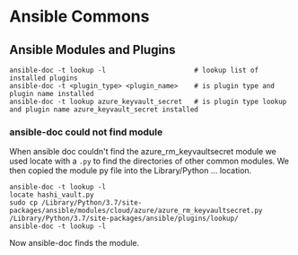 

# Ansible Commons



## Ansible Modules and Plugins

```
ansible-doc -t lookup -l                      # lookup list of installed plugins
ansible-doc -t <plugin_type> <plugin_name>    # is plugin type and plugin name installed
ansible-doc -t lookup azure_keyvault_secret   # is plugin type lookup and plugin name azure_keyvault_secret installed
```

### ansible-doc could not find module

When ansible doc couldn't find the azure_rm_keyvaultsecret module we used locate with a `.py` to find the directories of other common modules.
We then copied the module py file into the Library/Python ... location.

```
ansible-doc -t lookup -l
locate hashi_vault.py
sudo cp /Library/Python/3.7/site-packages/ansible/modules/cloud/azure/azure_rm_keyvaultsecret.py /Library/Python/3.7/site-packages/ansible/plugins/lookup/
ansible-doc -t lookup -l
```

Now ansible-doc finds the module.


